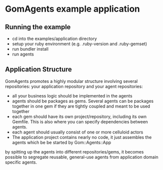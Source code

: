 # GomAgents example application

## Running the example

 * cd into the examples/application directory
 * setup your ruby environment (e.g. .ruby-version and .ruby-gemset)
 * run bundler install
 * run agents

## Application Structure

GomAgents promotes a highly modular structure involving several repositories: your application repository and your agent repositories:

 * all your business logic should be implemented in the agents
 * agents should be packages as gems. Several agents can be packages together in one gem if they are tightly coupled and meant to be used together
 * each gem should have its own project/repository, including its own Gemfile. This is also where you can specify dependencies between agents.
 * each agent should usually consist of one or more celluloid actors
 * The application project contains nearly no code, it just assembles the agents which be be started by Gom::Agents::App

by spitting up the agents into different repositories/gems, it becomes possible to segregate reusable, general-use agents from application domain specific agents.
